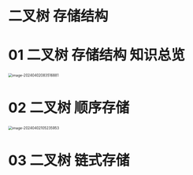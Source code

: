 # 二叉树 存储结构



# 01 二叉树 存储结构 知识总览

<img src="https://cvp.oss-cn-shanghai.aliyuncs.com/picgo/202404020835961.png" alt="image-20240402083516881" style="zoom:50%;" />



# 02 二叉树 顺序存储

<img src="https://cvp.oss-cn-shanghai.aliyuncs.com/picgo/202404021052215.png" alt="image-20240402105235953" style="zoom:50%;" />



# 03 二叉树 链式存储
